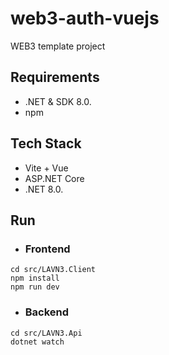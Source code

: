 # web3-auth-vuejs

WEB3 template project

## Requirements
* .NET & SDK 8.0.
* npm

## Tech Stack
* Vite + Vue
* ASP.NET Core
* .NET 8.0.

## Run

* ### Frontend
```
cd src/LAVN3.Client
npm install
npm run dev
```

* ### Backend
```
cd src/LAVN3.Api
dotnet watch
```
